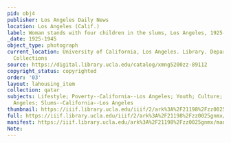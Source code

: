 ```yaml
---
pid: obj4
publisher: Los Angeles Daily News
location: Los Angeles (Calif.)
label: Woman stands with four children in the slums, Los Angeles, 1925-1945
_date: 1925-1945
object_type: photograph
current_location: University of California, Los Angeles. Library. Department of Special
  Collections
source: https://digital.library.ucla.edu/catalog/xmng5200zz-89112
copyright_status: copyrighted
order: '03'
layout: lahousing_item
collection: qatar
subjects: Lifestyle; Poverty--California--Los Angeles; Youth; Culture; Children--California--Los
  Angeles; Slums--California--Los Angeles
thumbnail: https://iiif.library.ucla.edu/iiif/2/ark%3A%2F21198%2Fzz0025gnmx/full/100,/0/default.jpg
full: https://iiif.library.ucla.edu/iiif/2/ark%3A%2F21198%2Fzz0025gnmx/full/600,/0/default.jpg
manifest: https://iiif.library.ucla.edu/ark%3A%2F21198%2Fzz0025gnmx/manifest
Note: 
---
```

